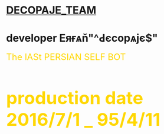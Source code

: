 # [DECOPAJE_TEAM](https://telegram.me/Decopaje_team)


# developer Eяғѧň"^Ԁєcopѧjє$"



<font size="+2"><font color="gold">The lASt PERSIAN SELF BOT<font></font>

# production date 2016/7/1 _ 95/4/11
